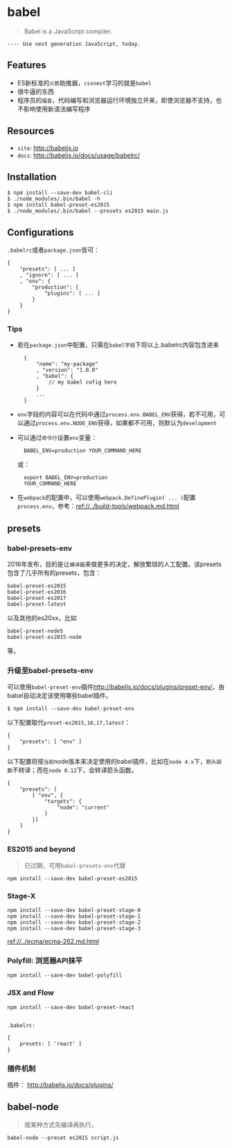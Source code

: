 # babel

> Babel is a JavaScript compiler.

`---- Use next generation JavaScript, today.`

## Features

* ES新标准的`火箭`助推器，`cssnext`学习的就是`babel`
* 很牛逼的东西
* 程序员的`福音`，代码编写和浏览器运行环境独立开来，即使浏览器不支持，也不影响使用新语法编写程序


## Resources

* `site`: <http://babeljs.io>
* `docs`: <http://babeljs.io/docs/usage/babelrc/>



## Installation

    $ npm install --save-dev babel-cli
    $ ./node_modules/.bin/babel -h
    $ npm install babel-preset-es2015
    $ ./node_modules/.bin/babel --presets es2015 main.js


## Configurations

`.babelrc`或者`package.json`皆可：

    {
        "presets": [ ... ]
        , "ignore": [ ... ] 
        , "env": {
            "production": {
                "plugins": [ ... ]
            }
        }
    }

### Tips

* 若在`package.json`中配置，只需在`babel字段`下将以上.babelrc内容包含进来

        {
            "name": "my-package"
            , "version": "1.0.0"
            , "babel": {
                // my babel cofig here
            }
            ...
        }

* `env`字段的内容可以在代码中通过`process.env.BABEL_ENV`获得，若不可用，可以通过`process.env.NODE_ENV`获得，如果都不可用，则默认为`development`
* 可以通过`命令行`设置`env`变量：
        
        BABEL_ENV=production YOUR_COMMAND_HERE

    或：

        export BABEL_ENV=production
        YOUR_COMMAND_HERE

* 在`webpack`的配置中，可以使用`webpack.DefinePlugin( ... )`配置`process.env`，参考：<ref://../build-tools/webpack.md.html>



## presets

### babel-presets-env

2016年发布，目的是让`编译器`来做更多的决定，解放繁琐的人工配置。该presets包含了几乎所有的presets，包含：

    babel-preset-es2015
    babel-preset-es2016
    babel-preset-es2017
    babel-preset-latest

以及其他的es20xx，比如

    babel-preset-node5
    babel-preset-es2015-node

等。

### 升级至babel-presets-env

可以使用`babel-preset-env`插件<http://babeljs.io/docs/plugins/preset-env/>，由babel自动决定该使用哪些babel插件。

    $ npm install --save-dev babel-preset-env 

以下配置取代`preset-es2015,16,17,latest`：

    {
        "presets": [ "env" ]
    }

以下配置将按`当前`node版本来决定使用的babel插件，比如在`node 4.x`下，`箭头函数`不转译；而在`node 0.12`下，会转译箭头函数。

    { 
        "presets": [
            [ "env", {
                "targets": {
                    "node": "current"
                }
            }]
        ]
    }





### ES2015 and beyond

> 已过期，可用`babel-presets-env`代替

    npm install --save-dev babel-preset-es2015


### Stage-X

    npm install --save-dev babel-preset-stage-0
    npm install --save-dev babel-preset-stage-1
    npm install --save-dev babel-preset-stage-2
    npm install --save-dev babel-preset-stage-3

<ref://../ecma/ecma-262.md.html>




### Polyfill: 浏览器API抹平

    npm install --save-dev babel-polyfill


### JSX and Flow

    npm install --save-dev babel-preset-react


    .babelrc: 

    {
        presets: [ 'react' ]
    }


### 插件机制 

插件： <http://babeljs.io/docs/plugins/>




## babel-node

> 按某种方式先编译再执行。

    babel-node --preset es2015 script.js





